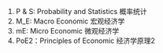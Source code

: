 1. P & S: Probability and Statistics 概率统计
2. M_E: Macro Economic 宏观经济学
3. mE: Micro Economic 微观经济学
4. PoE2：Principles of Economic 经济学原理2
